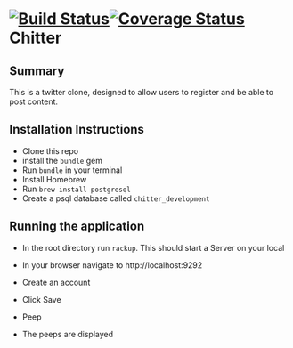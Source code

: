 [![Build Status](https://travis-ci.org/tobenna/chitter-challenge.svg?branch=master)](https://travis-ci.org/tobenna/chitter-challenge)[![Coverage Status](https://coveralls.io/repos/github/tobenna/chitter-challenge/badge.svg?branch=master)](https://coveralls.io/github/tobenna/chitter-challenge?branch=master)
Chitter
==================

Summary
-------

This is a twitter clone, designed to allow users to register and be able to post content.



Installation Instructions
-------

* Clone this repo
* install the `bundle` gem
* Run `bundle` in your terminal
* Install Homebrew
* Run `brew install postgresql`
* Create a psql database called `chitter_development`

Running the application
-----

* In the root directory run `rackup`. This should start a Server on your local

* In your browser navigate to http://localhost:9292
* Create an account
* Click Save
* Peep
* The peeps are displayed
